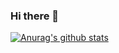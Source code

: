### Hi there 👋
[![Anurag's github stats](https://github-readme-stats.vercel.app/api?username=Migueljfc)](https://github.com/anuraghazra/github-readme-stats)


<!--
**Migueljfc/Migueljfc** is a ✨ _special_ ✨ repository because its `README.md` (this file) appears on your GitHub profile.

Here are some ideas to get you started:

- 🔭 I’m currently working on ...
- 🌱 I’m currently learning ...
- 👯 I’m looking to collaborate on ...
- 🤔 I’m looking for help with ...
- 💬 Ask me about ...
- 📫 How to reach me: ...
- 😄 Pronouns: ...
- ⚡ Fun fact: ...
-->
